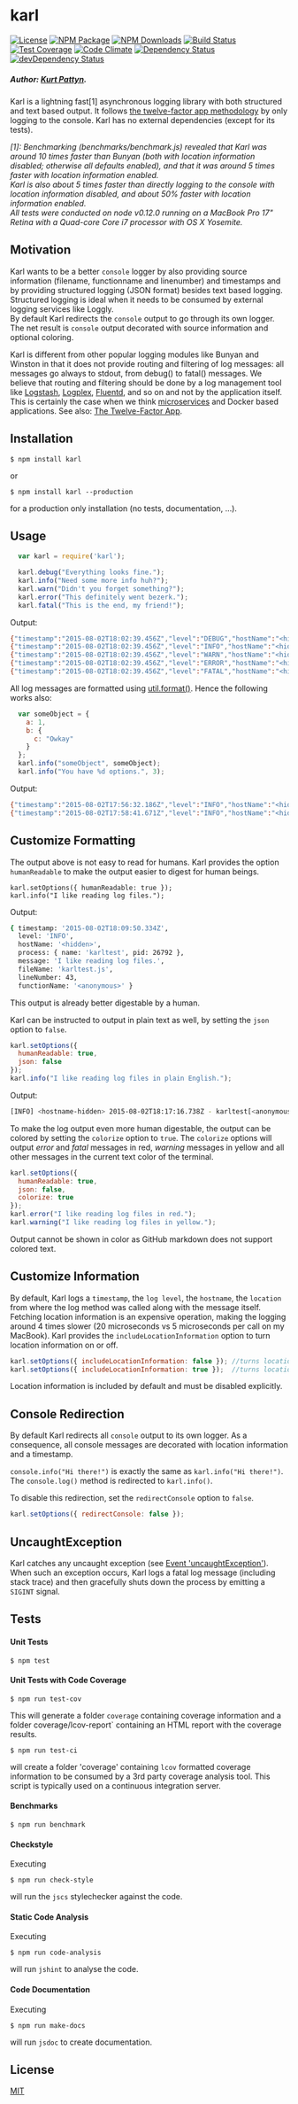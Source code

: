 # karl
  [![License][license-image]][license-url]
  [![NPM Package][npm-image]][npm-url]
  [![NPM Downloads][npm-downloads-image]][npm-downloads-url]
  [![Build Status][travis-image]][travis-url]
  [![Test Coverage][coveralls-image]][coveralls-url]
  [![Code Climate][codeclimate-image]][codeclimate-url]
  [![Dependency Status][david-image]][david-url]
  [![devDependency Status][david-dev-image]][david-dev-url]
  
##### Author: [Kurt Pattyn](https://github.com/kurtpattyn).
  
Karl is a lightning fast[1] asynchronous logging library with both structured and text based output.
It follows [the twelve-factor app methodology](http://12factor.net) by only logging to the console.
Karl has no external dependencies (except for its tests).

*\[1]: Benchmarking (benchmarks/benchmark.js) revealed that Karl was around 10 times faster than Bunyan (both with location information disabled; otherwise all defaults enabled), and that it was around 5 times faster with location information enabled.*  
*Karl is also about 5 times faster than directly logging to the console with location information disabled, and about 50% faster with location information enabled.*  
*All tests were conducted on node v0.12.0 running on a MacBook Pro 17" Retina with a Quad-core Core i7 processor with OS X Yosemite.*

## Motivation
Karl wants to be a better `console` logger by also providing source information (filename, functionname and linenumber) and timestamps and by providing structured logging (JSON format) besides text based logging.  
Structured logging is ideal when it needs to be consumed by external logging services like Loggly.  
By default Karl redirects the `console` output to go through its own logger. The net result is `console` output decorated with source information and optional coloring.

Karl is different from other popular logging modules like Bunyan and Winston in that it does not provide routing and filtering of log messages: all messages go always to stdout, from debug() to fatal() messages.
We believe that routing and filtering should be done by a log management tool like [Logstash](https://www.elastic.co/products/logstash), [Logplex](https://github.com/heroku/logplex), [Fluentd](https://github.com/fluent/fluentd), and so on and not by the application itself.  
This is certainly the case when we think [microservices](http://microservices.io) and Docker based applications. See also: [The Twelve-Factor App](http://12factor.net/logs).

## Installation

```bashp
$ npm install karl
```

or

```bashp
$ npm install karl --production
```
for a production only installation (no tests, documentation, ...).

## Usage
``` js
  var karl = require('karl');

  karl.debug("Everything looks fine.");
  karl.info("Need some more info huh?");
  karl.warn("Didn't you forget something?");
  karl.error("This definitely went bezerk.");
  karl.fatal("This is the end, my friend!");
```

Output:

```sh
{"timestamp":"2015-08-02T18:02:39.456Z","level":"DEBUG","hostName":"<hidden>","process":{"name":"karltest","pid":26693},"message":"Everything looks fine.","fileName":"karltest.js","lineNumber":41,"functionName":"<anonymous>"}
{"timestamp":"2015-08-02T18:02:39.456Z","level":"INFO","hostName":"<hidden>","process":{"name":"karltest","pid":26693},"message":"Need some more info huh?","fileName":"karltest.js","lineNumber":42,"functionName":"<anonymous>"}
{"timestamp":"2015-08-02T18:02:39.456Z","level":"WARN","hostName":"<hidden>","process":{"name":"karltest","pid":26693},"message":"Didn't you forget something?","fileName":"karltest.js","lineNumber":43,"functionName":"<anonymous>"}
{"timestamp":"2015-08-02T18:02:39.456Z","level":"ERROR","hostName":"<hidden>","process":{"name":"karltest","pid":26693},"message":"This definitely went bezerk.","fileName":"karltest.js","lineNumber":44,"functionName":"<anonymous>"}
{"timestamp":"2015-08-02T18:02:39.456Z","level":"FATAL","hostName":"<hidden>","process":{"name":"karltest","pid":26693},"message":"This is the end, my friend!","fileName":"karltest.js","lineNumber":45,"functionName":"<anonymous>"}
```

All log messages are formatted using [util.format()](https://nodejs.org/api/util.html#util_util_format_format).
Hence the following works also:

```javascript
  var someObject = {
    a: 1,
    b: {
      c: "Owkay"
    }
  };
  karl.info("someObject", someObject);
  karl.info("You have %d options.", 3);
```

Output:

```sh
{"timestamp":"2015-08-02T17:56:32.186Z","level":"INFO","hostName":"<hidden>","process":{"name":"karltest","pid":26603},"message":"someObject { a: 1, b: { c: 'Owkay' } }","fileName":"karltest.js","lineNumber":48,"functionName":"<anonymous>"}
{"timestamp":"2015-08-02T17:58:41.671Z","level":"INFO","hostName":"<hidden>","process":{"name":"karltest","pid":26632},"message":"You have 3 options.","fileName":"karltest.js","lineNumber":48,"functionName":"<anonymous>"}
```

## Customize Formatting
The output above is not easy to read for humans.
Karl provides the option `humanReadable` to make the output easier to digest for human beings.

```javasript
karl.setOptions({ humanReadable: true });
karl.info("I like reading log files.");
```

Output:

```sh
{ timestamp: '2015-08-02T18:09:50.334Z',
  level: 'INFO',
  hostName: '<hidden>',
  process: { name: 'karltest', pid: 26792 },
  message: 'I like reading log files.',
  fileName: 'karltest.js',
  lineNumber: 43,
  functionName: '<anonymous>' }
```

This output is already better digestable by a human.

Karl can be instructed to output in plain text as well, by setting the `json` option to `false`.

```javascript
karl.setOptions({
  humanReadable: true,
  json: false
});
karl.info("I like reading log files in plain English.");
```

Output:

```sh
[INFO] <hostname-hidden> 2015-08-02T18:17:16.738Z - karltest[<anonymous>@karltest.js(43)]: I like reading log files in plain English.
```

To make the log output even more human digestable, the output can be colored by setting the `colorize` option to `true`. The `colorize` options will output *error* and *fatal* messages in red, *warning* messages in yellow and all other messages in the current text color of the terminal.

```javascript
karl.setOptions({
  humanReadable: true,
  json: false,
  colorize: true
});
karl.error("I like reading log files in red.");
karl.warning("I like reading log files in yellow.");
```
Output cannot be shown in color as GitHub markdown does not support colored text.

## Customize Information
By default, Karl logs a `timestamp`, the `log level`, the `hostname`, the `location` from where the log method was called along with the message itself.
Fetching location information is an expensive operation, making the logging around 4 times slower (20 microseconds vs 5 microseconds per call on my MacBook). Karl provides the `includeLocationInformation` option to turn location information on or off.

```javascript
karl.setOptions({ includeLocationInformation: false }); //turns location information off
karl.setOptions({ includeLocationInformation: true });  //turns location information on (default)
```

Location information is included by default and must be disabled explicitly.

## Console Redirection
By default Karl redirects all `console` output to its own logger.
As a consequence, all console messages are decorated with location information and a timestamp.

`console.info("Hi there!")` is exactly the same as `karl.info("Hi there!")`.
The `console.log()` method is redirected to `karl.info()`.

To disable this redirection, set the `redirectConsole` option to `false`.

```javascript
karl.setOptions({ redirectConsole: false });
```

## UncaughtException
Karl catches any uncaught exception (see [Event 'uncaughtException'](https://nodejs.org/api/process.html#process_event_uncaughtexception)).
When such an exception occurs, Karl logs a fatal log message (including stack trace) and then gracefully shuts down the process by emitting a `SIGINT` signal.


## Tests

#### Unit Tests

```bashp
$ npm test
```

#### Unit Tests with Code Coverage

```bashp
$ npm run test-cov
```

This will generate a folder `coverage` containing coverage information and a folder coverage/lcov-report` containing an HTML report with the coverage results.

```bashp
$ npm run test-ci
```
will create a folder 'coverage' containing `lcov` formatted coverage information to be consumed by a 3rd party coverage analysis tool. This script is typically used on a continuous integration server.

#### Benchmarks

```bashp
$ npm run benchmark
```

#### Checkstyle

Executing

```bashp
$ npm run check-style
```

will run the `jscs` stylechecker against the code.

#### Static Code Analysis

Executing

```bashp
$ npm run code-analysis
```

will run `jshint` to analyse the code.

#### Code Documentation

Executing

```bashp
$ npm run make-docs
```

will run `jsdoc` to create documentation.

## License

  [MIT](LICENSE)

[npm-image]: https://badge.fury.io/js/karl.svg
[npm-url]: https://www.npmjs.com/package/karl
[npm-downloads-image]: https://img.shields.io/npm/dm/karl.svg?style=flat
[npm-downloads-url]: https://www.npmjs.org/package/karl
[coveralls-image]: https://coveralls.io/repos/KurtPattyn/karl/badge.svg?branch=master&service=github
[coveralls-url]: https://coveralls.io/github/KurtPattyn/karl?branch=master
[travis-image]: https://travis-ci.org/KurtPattyn/karl.svg?branch=master
[travis-url]: https://travis-ci.org/KurtPattyn/karl
[codeclimate-image]: https://codeclimate.com/github/KurtPattyn/karl/badges/gpa.svg
[codeclimate-url]: https://codeclimate.com/github/KurtPattyn/karl
[david-image]: https://david-dm.org/kurtpattyn/karl.svg
[david-url]: https://david-dm.org/kurtpattyn/karl
[david-dev-image]: https://david-dm.org/kurtpattyn/karl/dev-status.svg
[david-dev-url]: https://david-dm.org/kurtpattyn/karl#info=devDependencies
[license-image]: http://img.shields.io/badge/license-MIT-blue.svg?style=flat
[license-url]: LICENSE
